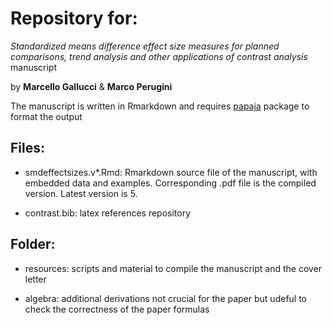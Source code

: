 # Repository for:

_Standardized means difference effect size measures for planned comparisons, trend analysis and other applications of contrast analysis_ manuscript 

by __Marcello Gallucci__ & __Marco Perugini__

The manuscript is written in Rmarkdown and requires [papaja](https://github.com/crsh/papaja) package to format the output

## Files:
 
* smdeffectsizes.v*.Rmd: Rmarkdown source file of the manuscript, with embedded data and examples. Corresponding .pdf file is the compiled version. Latest version is 5.

* contrast.bib: latex references repository


## Folder:

* resources: scripts and material to compile the manuscript and the cover letter

* algebra: additional derivations not crucial for the paper but udeful to check the correctness of the paper formulas
